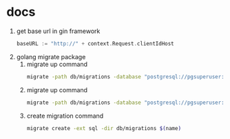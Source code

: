 # docs 

1. get base url in gin framework
    ``` go 
    baseURL := "http://" + context.Request.clientIdHost
    ```
2. golang migrate package
    1. migrate up command
        ``` sh
        migrate -path db/migrations -database "postgresql://pgsuperuser:Admin@1@localhost:5432/simplebank?sslmode=disable" -verbose up
         ```
    2. migrate up command
        ``` sh
        migrate -path db/migrations -database "postgresql://pgsuperuser:Admin@1@localhost:5432/simplebank?sslmode=disable" -verbose up
         ```
    3. create migration command
        ``` sh
        migrate create -ext sql -dir db/migrations $(name)    
        ```